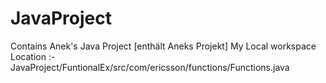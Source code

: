 # JavaProject
Contains Anek's Java Project [enthält Aneks Projekt]
My Local workspace Location :- 
        JavaProject/FuntionalEx/src/com/ericsson/functions/Functions.java
      
